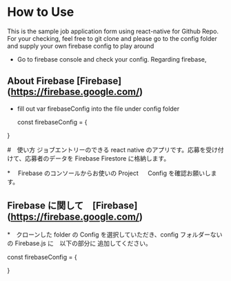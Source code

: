 # How to Use

This is the sample job application form using react-native for Github Repo.
For your checking, feel free to git clone and please go to the config folder and supply your own firebase config to play around

- Go to firebase console and check your config. Regarding firebase,

## About Firebase [Firebase] (https://firebase.google.com/)

- fill out var firebaseConfig into the file under config folder

  const firebaseConfig = {

}

#　使い方
ジョブエントリーのできる react native のアプリです。応募を受け付けて、応募者のデータを Firebase Firestore に格納します。

\*　 Firebase のコンソールからお使いの Project 　 Config を確認お願いします。

## Firebase に関して　[Firebase] (https://firebase.google.com/)

\*　クローンした folder の Config を選択していただき、config フォルダーないの Firebase.js に　以下の部分に
追加してください。

const firebaseConfig = {

}
